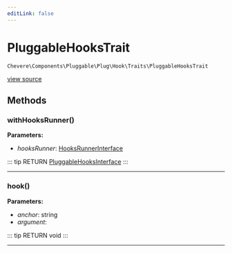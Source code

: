 ```yaml
---
editLink: false
---
```


# PluggableHooksTrait

`Chevere\Components\Pluggable\Plug\Hook\Traits\PluggableHooksTrait`

[view source](https://github.com/chevere/chevere/blob/master/src/Chevere/Components/Pluggable/Plug/Hook/Traits/PluggableHooksTrait.php)

## Methods

### withHooksRunner()

**Parameters:**

- *hooksRunner*: [HooksRunnerInterface](../../../../../Interfaces/Pluggable/Plug/Hook/HooksRunnerInterface.md)

::: tip RETURN
[PluggableHooksInterface](../../../../../Interfaces/Pluggable/Plug/Hook/PluggableHooksInterface.md)
:::

---

### hook()

**Parameters:**

- *anchor*: string
- *argument*: 

::: tip RETURN
void
:::

---
